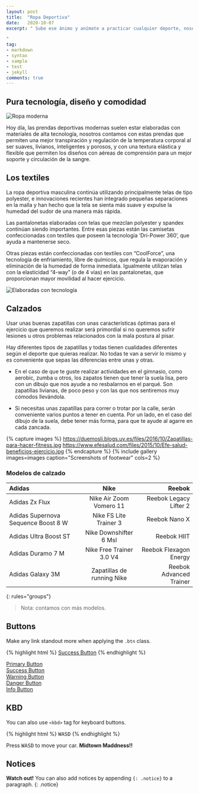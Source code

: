 ```yaml
---
layout: post
title:  "Ropa Deportiva"
date:   2020-10-07
excerpt: " Sube ese ánimo y anímate a practicar cualquier deporte, nosotros te traemos una lista con nuestras mejores propuestas en ropa deportiva para que sientas la máxima comodidad y libertad de movimiento.

"
tag:
- markdown 
- syntax
- sample
- test
- jekyll
comments: true
---
```


## Pura tecnología, diseño y comodidad

![Ropa moderna](https://elmundoalinstante.com/wp-content/uploads/2017/06/ropa-deportiva-nike-2-zonal-strength-tights_2.jpeg)

Hoy día, las prendas deportivas modernas suelen estar elaboradas con materiales de alta tecnología, nosotros contamos con estas prendas que permiten una mejor transpiración y regulación de la temperatura corporal al ser suaves, livianos, inteligentes y porosos, y con una textura elástica y flexible que permiten los diseños con aéreas de comprensión para un mejor soporte y circulación de la sangre.

## Los textiles

La ropa deportiva masculina continúa utilizando principalmente telas de tipo polyester, e innovaciones recientes han integrado pequeñas separaciones en la malla y han hecho que la tela se sienta más suave y expulse la humedad del sudor de una manera más rápida.

Las pantalonetas elaboradas con telas que mezclan polyester y spandex continúan siendo importantes. Entre esas piezas están las camisetas confeccionadas con textiles que poseen la tecnología ‘Dri-Power 360’, que ayuda a mantenerse seco.

Otras piezas están confeccionadas con textiles con “CoolForce”, una tecnología de enfriamiento, libre de químicos, que regula la evaporación y eliminación de la humedad de forma inmediata. Igualmente utilizan telas con la elasticidad “4-way” (o de 4 vías) en las pantalonetas, que proporcionan mayor movilidad al hacer ejercicio.

![Elaboradas con tecnología](https://i.blogs.es/787248/puma/450_1000.jpeg)

## Calzados

Usar unas buenas zapatillas con unas características óptimas para el ejercicio que queremos realizar será primordial si no queremos sufrir lesiones u otros problemas relacionados con la mala postura al pisar.

Hay diferentes tipos de zapatillas y todas tienen cualidades diferentes según el deporte que quieras realizar. No todas te van a servir lo mismo y es conveniente que sepas las diferencias entre unas y otras.

- En el caso de que te guste realizar actividades en el gimnasio, como aerobic, zumba u otros, los zapatos tienen que tener la suela lisa, pero con un dibujo que nos ayude a no resbalarnos en el parqué. Son zapatillas livianas, de poco peso y con las que nos sentiremos muy cómodos llevándola.

- Si necesitas unas zapatillas para correr o trotar por la calle, serán conveniente varios puntos a tener en cuenta. Por un lado, en el caso del dibujo de la suela, debe tener más forma, para que te ayude al agarre en cada zancada.

{% capture images %}
    https://duemosli.blogs.uv.es/files/2016/10/Zapatillas-para-hacer-fitness.jpg
    https://www.efesalud.com/files/2015/10/Efe-salud-beneficios-ejercicio.jpg
{% endcapture %}
{% include gallery images=images caption="Screenshots of footwear" cols=2 %}

### Modelos de calzado

| Adidas | Nike | Reebok |
|:--------|:-------:|--------:|
| Adidas Zx Flux   | Nike Air Zoom Vomero 11   | Reebok Legacy Lifter 2  |
| Adidas Supernova Sequence Boost 8 W   | Nike FS Lite Trainer 3   | Reebok Nano X   |
| Adidas Ultra Boost ST   | Nike Downshifter 6 Msl   | Reebok HIIT   |
| Adidas Duramo 7 M   | Nike Free Trainer 3.0 V4   | Reebok Flexagon Energy   |
| Adidas Galaxy 3M   | Zapatillas de running Nike   | Reebok Advanced Trainer   |
{: rules="groups"}

><bf>Nota:</bf> contamos con más modelos.

## Buttons

Make any link standout more when applying the `.btn` class.

{% highlight html %}
<a href="#" class="btn btn-success">Success Button</a>
{% endhighlight %}

<div markdown="0"><a href="#" class="btn">Primary Button</a></div>
<div markdown="0"><a href="#" class="btn btn-success">Success Button</a></div>
<div markdown="0"><a href="#" class="btn btn-warning">Warning Button</a></div>
<div markdown="0"><a href="#" class="btn btn-danger">Danger Button</a></div>
<div markdown="0"><a href="#" class="btn btn-info">Info Button</a></div>

## KBD

You can also use `<kbd>` tag for keyboard buttons.

{% highlight html %}
<kbd>W</kbd><kbd>A</kbd><kbd>S</kbd><kbd>D</kbd>
{% endhighlight %}

Press <kbd>W</kbd><kbd>A</kbd><kbd>S</kbd><kbd>D</kbd> to move your car. **Midtown Maddness!!**

## Notices

**Watch out!** You can also add notices by appending `{: .notice}` to a paragraph.
{: .notice}

